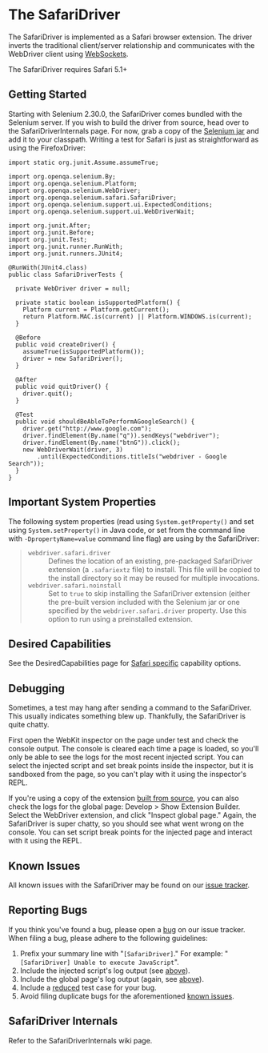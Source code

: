 # The SafariDriver #



The SafariDriver is implemented as a Safari browser extension.  The driver inverts the traditional client/server relationship and communicates with the WebDriver client using [WebSockets](http://en.wikipedia.org/wiki/WebSocket).

The SafariDriver requires Safari 5.1+

## Getting Started ##

Starting with Selenium 2.30.0, the SafariDriver comes bundled with the Selenium server. If you wish to build the driver from source, head over to the SafariDriverInternals page.  For now, grab a copy of the [Selenium jar](http://code.google.com/p/selenium/downloads/list) and add it to your classpath.  Writing a test for Safari is just as straightforward as using the FirefoxDriver:

```
import static org.junit.Assume.assumeTrue;

import org.openqa.selenium.By;
import org.openqa.selenium.Platform;
import org.openqa.selenium.WebDriver;
import org.openqa.selenium.safari.SafariDriver;
import org.openqa.selenium.support.ui.ExpectedConditions;
import org.openqa.selenium.support.ui.WebDriverWait;

import org.junit.After;
import org.junit.Before;
import org.junit.Test;
import org.junit.runner.RunWith;
import org.junit.runners.JUnit4;

@RunWith(JUnit4.class)
public class SafariDriverTests {

  private WebDriver driver = null;

  private static boolean isSupportedPlatform() {
    Platform current = Platform.getCurrent();
    return Platform.MAC.is(current) || Platform.WINDOWS.is(current);
  }

  @Before
  public void createDriver() {
    assumeTrue(isSupportedPlatform());
    driver = new SafariDriver();
  }

  @After
  public void quitDriver() {
    driver.quit();
  }

  @Test
  public void shouldBeAbleToPerformAGoogleSearch() {
    driver.get("http://www.google.com");
    driver.findElement(By.name("q")).sendKeys("webdriver");
    driver.findElement(By.name("btnG")).click();
    new WebDriverWait(driver, 3)
        .until(ExpectedConditions.titleIs("webdriver - Google Search"));
  }
}
```

## Important System Properties ##

The following system properties (read using ` System.getProperty() ` and set using ` System.setProperty() ` in Java code, or set from the command line with ` -DpropertyName=value ` command line flag) are using by the SafariDriver:

<dl>
<blockquote><dt><code>webdriver.safari.driver</code></dt>
<dd>Defines the location of an existing, pre-packaged SafariDriver extension (a <code>.safariextz</code> file) to install. This file will be copied to the install directory so it may be reused for multiple invocations.</dd>
<dt><code>webdriver.safari.noinstall</code></dt>
<dd>Set to <code>true</code> to skip installing the SafariDriver extension (either the pre-built version included with the Selenium jar or one specified by the <code>webdriver.safari.driver</code> property. Use this option to run using a preinstalled extension.</dd>
</dl></blockquote>

## Desired Capabilities ##

See the DesiredCapabilities page for [Safari specific](DesiredCapabilities#Safari_specific.md) capability options.

## Debugging ##

Sometimes, a test may hang after sending a command to the SafariDriver. This usually indicates something blew up. Thankfully, the SafariDriver is quite chatty.

First open the WebKit inspector on the page under test and check the console output. The console is cleared each time a page is loaded, so you'll only be able to see the logs for the most recent injected script. You can select the injected script and set break points inside the inspector, but it is sandboxed from the page, so you can't play with it using the inspector's REPL.

If you're using a copy of the extension [built from source](SafariDriverInternals.md), you can also check the logs for the global page:  Develop > Show Extension Builder. Select the WebDriver extension, and click "Inspect global page." Again, the SafariDriver is super chatty, so you should see what went wrong on the console.  You can set script break points for the injected page and interact with it using the REPL.

## Known Issues ##

All known issues with the SafariDriver may be found on our [issue tracker](http://code.google.com/p/selenium/issues/list?can=1&q=browser%3DSafari+component%3DWebDriver+status%3ANew%2CAccepted%2CWorkingAsIntended%2CWontFix%2CNotFeasible&colspec=ID+Stars+Type+Status+Priority+Owner+Summary+Browser+Component&cells=tiles).

## Reporting Bugs ##

If you think you've found a bug, please open a [bug](http://code.google.com/p/selenium/issues/list) on our issue tracker.  When filing a bug, please adhere to the following guidelines:
  1. Prefix your summary line with "` [SafariDriver] `."  For example: "` [SafariDriver] Unable to execute JavaScript `".
  1. Include the injected script's log output (see [above](#Debugging.md)).
  1. Include the global page's log output (again, see [above](#Debugging.md)).
  1. Include a [reduced](http://www.webkit.org/quality/reduction.html) test case for your bug.
  1. Avoid filing duplicate bugs for the aforementioned [known issues](#Known_Issues.md).

## SafariDriver Internals ##

Refer to the SafariDriverInternals wiki page.